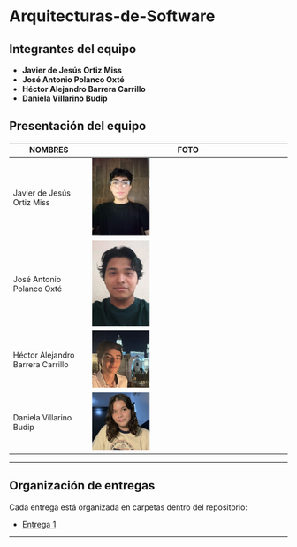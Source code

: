 # Arquitecturas-de-Software

## Integrantes del equipo

- **Javier de Jesús Ortiz Miss**
- **José Antonio Polanco Oxté**
- **Héctor Alejandro Barrera Carrillo**
- **Daniela Villarino Budip**

## Presentación del equipo

| NOMBRES                           | FOTO                                                                                            |
| --------------------------------- | ----------------------------------------------------------------------------------------------- |
| Javier de Jesús Ortiz Miss        | <img src="./assets/img/profile_pictures/ortizJavier.jpeg" width="30%" alt="fotoortiz"/>             |
| José Antonio Polanco Oxté         | <img src="./assets/img/profile_pictures/polancoJose.jpg" width="30%" alt="fotopolanco"/>        |
| Héctor Alejandro Barrera Carrillo | <img src="./assets/img/profile_pictures/barreraHector.png" width="30%" alt="fotobarrera"/>      |
| Daniela Villarino Budip           | <img src="./assets/img/profile_pictures/villarinoDaniela.jpg" width="30%" alt="fotovillarino"/> |

---

## Organización de entregas

Cada entrega está organizada en carpetas dentro del repositorio:

- [Entrega 1](./Entregas/Entrega1/)

---
